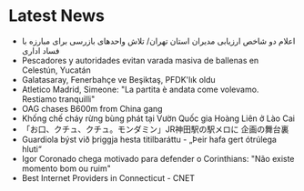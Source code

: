 # Latest News
-  اعلام دو شاخص ارزیابی مدیران استان تهران/ تلاش واحدهای بازرسی برای مبارزه با فساد اداری
-  Pescadores y autoridades evitan varada masiva de ballenas en Celestún, Yucatán
-  Galatasaray, Fenerbahçe ve Beşiktaş, PFDK'lık oldu
-  Atletico Madrid, Simeone: "La partita è andata come volevamo. Restiamo tranquilli"
-  OAG chases B600m from China gang
-  Khống chế cháy rừng bùng phát tại Vườn Quốc gia Hoàng Liên ở Lào Cai
-  「お口、クチュ、クチュ。モンダミン」JR神田駅の駅メロに 企画の舞台裏
-  Guardiola býst við þriggja hesta titilbaráttu - „Þeir hafa gert ótrúlega hluti“
-  Igor Coronado chega motivado para defender o Corinthians: "Não existe momento bom ou ruim"
-  Best Internet Providers in Connecticut - CNET
